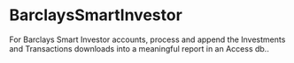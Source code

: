 # BarclaysSmartInvestor
For Barclays Smart Investor accounts, process and append the Investments and Transactions downloads into a meaningful report in an Access db..
